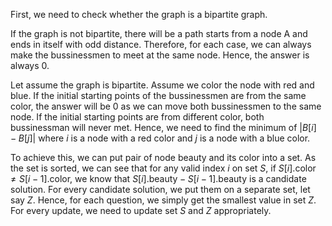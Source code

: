 First, we need to check whether the graph is a bipartite graph.

If the graph is not bipartite, there will be a path starts from a node A and ends in itself with odd distance. Therefore, for each case, we can always make the bussinessmen to meet at the same node. Hence, the answer is always 0.

Let assume the graph is bipartite. Assume we color the node with red and blue. If the initial starting points of the bussinessmen are from the same color, the answer will be 0 as we can move both bussinessmen to the same node. If the initial starting points are from different color, both bussinessman will never met. Hence, we need to find the minimum of $\lvert B[i] - B[j] \rvert$ where $i$ is a node with a red color and $j$ is a node with a blue color.

To achieve this, we can put pair of node beauty and its color into a set. As the set is sorted, we can see that for any valid index $i$ on set $S$, if $S[i].\text{color} \ne S[i-1].\text{color}$, we know that $S[i].\text{beauty} - S[i-1].\text{beauty}$ is a candidate solution. For every candidate solution, we put them on a separate set, let say $Z$. Hence, for each question, we simply get the smallest value in set $Z$. For every update, we need to update set $S$ and $Z$ appropriately.